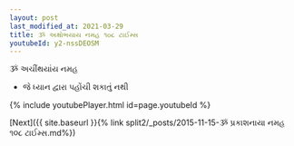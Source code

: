 ```yaml
---
layout: post
last_modified_at: 2021-03-29
title: ૐ અક્ષોભયાય નમહ ૧૦૮ ટાઈમ્સ
youtubeId: y2-nssDEOSM
---
```

 
 
 ૐ અચીંથયાંય નમહ  
 
 -  જે ધ્યાન દ્વારા પહોંચી શકાતું નથી 
 
  
 
  
 
 
 
 
 
 


{% include youtubePlayer.html id=page.youtubeId %}
 
[Next]({{ site.baseurl }}{% link  split2/_posts/2015-11-15-ૐ પ્રકાશનાયા નમહ ૧૦૮ ટાઈમ્સ.md%})
 
